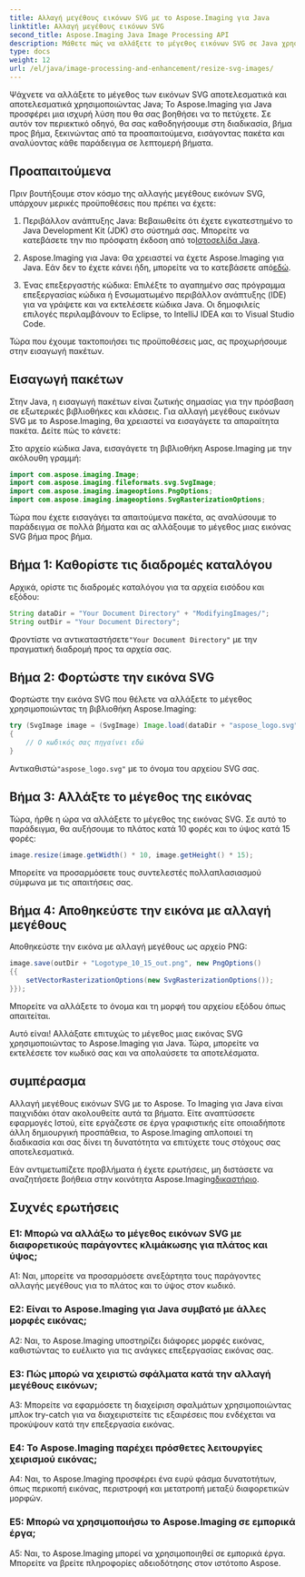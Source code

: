 ```yaml
---
title: Αλλαγή μεγέθους εικόνων SVG με το Aspose.Imaging για Java
linktitle: Αλλαγή μεγέθους εικόνων SVG
second_title: Aspose.Imaging Java Image Processing API
description: Μάθετε πώς να αλλάξετε το μέγεθος εικόνων SVG σε Java χρησιμοποιώντας το Aspose.Imaging για Java. Οδηγός βήμα προς βήμα για αποτελεσματική επεξεργασία εικόνας.
type: docs
weight: 12
url: /el/java/image-processing-and-enhancement/resize-svg-images/
---
```

Ψάχνετε να αλλάξετε το μέγεθος των εικόνων SVG αποτελεσματικά και αποτελεσματικά χρησιμοποιώντας Java; Το Aspose.Imaging για Java προσφέρει μια ισχυρή λύση που θα σας βοηθήσει να το πετύχετε. Σε αυτόν τον περιεκτικό οδηγό, θα σας καθοδηγήσουμε στη διαδικασία, βήμα προς βήμα, ξεκινώντας από τα προαπαιτούμενα, εισάγοντας πακέτα και αναλύοντας κάθε παράδειγμα σε λεπτομερή βήματα.

## Προαπαιτούμενα

Πριν βουτήξουμε στον κόσμο της αλλαγής μεγέθους εικόνων SVG, υπάρχουν μερικές προϋποθέσεις που πρέπει να έχετε:

1.  Περιβάλλον ανάπτυξης Java: Βεβαιωθείτε ότι έχετε εγκατεστημένο το Java Development Kit (JDK) στο σύστημά σας. Μπορείτε να κατεβάσετε την πιο πρόσφατη έκδοση από το[Ιστοσελίδα Java](https://www.oracle.com/java/technologies/javase-downloads).

2. Aspose.Imaging για Java: Θα χρειαστεί να έχετε Aspose.Imaging για Java. Εάν δεν το έχετε κάνει ήδη, μπορείτε να το κατεβάσετε από[εδώ](https://releases.aspose.com/imaging/java/).

3. Ένας επεξεργαστής κώδικα: Επιλέξτε το αγαπημένο σας πρόγραμμα επεξεργασίας κώδικα ή Ενσωματωμένο περιβάλλον ανάπτυξης (IDE) για να γράψετε και να εκτελέσετε κώδικα Java. Οι δημοφιλείς επιλογές περιλαμβάνουν το Eclipse, το IntelliJ IDEA και το Visual Studio Code.

Τώρα που έχουμε τακτοποιήσει τις προϋποθέσεις μας, ας προχωρήσουμε στην εισαγωγή πακέτων.

## Εισαγωγή πακέτων

Στην Java, η εισαγωγή πακέτων είναι ζωτικής σημασίας για την πρόσβαση σε εξωτερικές βιβλιοθήκες και κλάσεις. Για αλλαγή μεγέθους εικόνων SVG με το Aspose.Imaging, θα χρειαστεί να εισαγάγετε τα απαραίτητα πακέτα. Δείτε πώς το κάνετε:

Στο αρχείο κώδικα Java, εισαγάγετε τη βιβλιοθήκη Aspose.Imaging με την ακόλουθη γραμμή:

```java
import com.aspose.imaging.Image;
import com.aspose.imaging.fileformats.svg.SvgImage;
import com.aspose.imaging.imageoptions.PngOptions;
import com.aspose.imaging.imageoptions.SvgRasterizationOptions;
```

Τώρα που έχετε εισαγάγει τα απαιτούμενα πακέτα, ας αναλύσουμε το παράδειγμα σε πολλά βήματα και ας αλλάξουμε το μέγεθος μιας εικόνας SVG βήμα προς βήμα.


## Βήμα 1: Καθορίστε τις διαδρομές καταλόγου

Αρχικά, ορίστε τις διαδρομές καταλόγου για τα αρχεία εισόδου και εξόδου:

```java
String dataDir = "Your Document Directory" + "ModifyingImages/";
String outDir = "Your Document Directory";
```

 Φροντίστε να αντικαταστήσετε`"Your Document Directory"` με την πραγματική διαδρομή προς τα αρχεία σας.

## Βήμα 2: Φορτώστε την εικόνα SVG

Φορτώστε την εικόνα SVG που θέλετε να αλλάξετε το μέγεθος χρησιμοποιώντας τη βιβλιοθήκη Aspose.Imaging:

```java
try (SvgImage image = (SvgImage) Image.load(dataDir + "aspose_logo.svg"))
{
    // Ο κωδικός σας πηγαίνει εδώ
}
```

 Αντικαθιστώ`"aspose_logo.svg"` με το όνομα του αρχείου SVG σας.

## Βήμα 3: Αλλάξτε το μέγεθος της εικόνας

Τώρα, ήρθε η ώρα να αλλάξετε το μέγεθος της εικόνας SVG. Σε αυτό το παράδειγμα, θα αυξήσουμε το πλάτος κατά 10 φορές και το ύψος κατά 15 φορές:

```java
image.resize(image.getWidth() * 10, image.getHeight() * 15);
```

Μπορείτε να προσαρμόσετε τους συντελεστές πολλαπλασιασμού σύμφωνα με τις απαιτήσεις σας.

## Βήμα 4: Αποθηκεύστε την εικόνα με αλλαγή μεγέθους

Αποθηκεύστε την εικόνα με αλλαγή μεγέθους ως αρχείο PNG:

```java
image.save(outDir + "Logotype_10_15_out.png", new PngOptions()
{{
    setVectorRasterizationOptions(new SvgRasterizationOptions());
}});
```

Μπορείτε να αλλάξετε το όνομα και τη μορφή του αρχείου εξόδου όπως απαιτείται.

Αυτό είναι! Αλλάξατε επιτυχώς το μέγεθος μιας εικόνας SVG χρησιμοποιώντας το Aspose.Imaging για Java. Τώρα, μπορείτε να εκτελέσετε τον κωδικό σας και να απολαύσετε τα αποτελέσματα.

## συμπέρασμα

Αλλαγή μεγέθους εικόνων SVG με το Aspose. Το Imaging για Java είναι παιχνιδάκι όταν ακολουθείτε αυτά τα βήματα. Είτε αναπτύσσετε εφαρμογές Ιστού, είτε εργάζεστε σε έργα γραφιστικής είτε οποιαδήποτε άλλη δημιουργική προσπάθεια, το Aspose.Imaging απλοποιεί τη διαδικασία και σας δίνει τη δυνατότητα να επιτύχετε τους στόχους σας αποτελεσματικά.

Εάν αντιμετωπίζετε προβλήματα ή έχετε ερωτήσεις, μη διστάσετε να αναζητήσετε βοήθεια στην κοινότητα Aspose.Imaging[δικαστήριο](https://forum.aspose.com/).

## Συχνές ερωτήσεις

### Ε1: Μπορώ να αλλάξω το μέγεθος εικόνων SVG με διαφορετικούς παράγοντες κλιμάκωσης για πλάτος και ύψος;

A1: Ναι, μπορείτε να προσαρμόσετε ανεξάρτητα τους παράγοντες αλλαγής μεγέθους για το πλάτος και το ύψος στον κωδικό.

### Ε2: Είναι το Aspose.Imaging για Java συμβατό με άλλες μορφές εικόνας;

A2: Ναι, το Aspose.Imaging υποστηρίζει διάφορες μορφές εικόνας, καθιστώντας το ευέλικτο για τις ανάγκες επεξεργασίας εικόνας σας.

### Ε3: Πώς μπορώ να χειριστώ σφάλματα κατά την αλλαγή μεγέθους εικόνων;

A3: Μπορείτε να εφαρμόσετε τη διαχείριση σφαλμάτων χρησιμοποιώντας μπλοκ try-catch για να διαχειριστείτε τις εξαιρέσεις που ενδέχεται να προκύψουν κατά την επεξεργασία εικόνας.

### Ε4: Το Aspose.Imaging παρέχει πρόσθετες λειτουργίες χειρισμού εικόνας;

A4: Ναι, το Aspose.Imaging προσφέρει ένα ευρύ φάσμα δυνατοτήτων, όπως περικοπή εικόνας, περιστροφή και μετατροπή μεταξύ διαφορετικών μορφών.

### Ε5: Μπορώ να χρησιμοποιήσω το Aspose.Imaging σε εμπορικά έργα;

A5: Ναι, το Aspose.Imaging μπορεί να χρησιμοποιηθεί σε εμπορικά έργα. Μπορείτε να βρείτε πληροφορίες αδειοδότησης στον ιστότοπο Aspose.